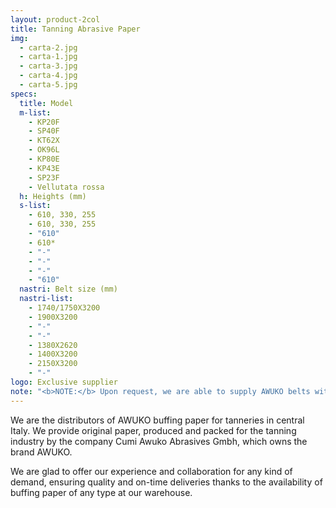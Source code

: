 ```yaml
---
layout: product-2col
title: Tanning Abrasive Paper
img:
  - carta-2.jpg
  - carta-1.jpg
  - carta-3.jpg
  - carta-4.jpg
  - carta-5.jpg
specs:
  title: Model
  m-list:
    - KP20F
    - SP40F
    - KT62X
    - OK96L
    - KP80E
    - KP43E
    - SP23F
    - Vellutata rossa
  h: Heights (mm)
  s-list:
    - 610, 330, 255
    - 610, 330, 255
    - "610"
    - 610*
    - "-"
    - "-"
    - "-"
    - "610"
  nastri: Belt size (mm)
  nastri-list:
    - 1740/1750X3200
    - 1900X3200
    - "-"
    - "-"
    - 1380X2620
    - 1400X3200
    - 2150X3200
    - "-"
logo: Exclusive supplier
note: "<b>NOTE:</b> Upon request, we are able to supply AWUKO belts with non-standard sizes."
---
```


We are the distributors of AWUKO buffing paper for tanneries in central Italy. We provide original paper, produced and packed for the tanning industry by the company Cumi Awuko Abrasives Gmbh, which owns the brand AWUKO.

We are glad to offer our experience and collaboration for any kind of demand, ensuring quality and on-time deliveries thanks to the availability of buffing paper of any type at our warehouse.
